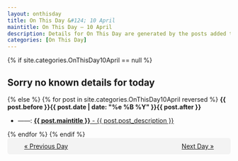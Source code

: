 ```yaml
---
layout: onthisday
title: On This Day &#124; 10 April
maintitle: On This Day — 10 April
description: Details for On This Day are generated by the posts added to the website so the content is subject to changes/updates over time.
categories: [On This Day]
---
```


{% if site.categories.OnThisDay10April == null %}
<h2>Sorry no known details for today</h2>
{% else %}
{% for post in site.categories.OnThisDay10April reversed %}
<strong>{{ post.before }}{{ post.date | date: "%e %B %Y" }}{{ post.after }}</strong>
<ul>
<li> ——: <a class="{{ post.class }}" href="{{ post.url }}"><strong>{{ post.maintitle }}</strong> - {{ post.post_description }}</a></li>
</ul>
{% endfor %}
{% endif %}
<br />
<div style="background-color: #f3f3f3; padding: 10px; border-radius: 5px; text-align: center; display: flex; justify-content: space-evenly;">
<a href="/onthisday/04/04-09">« Previous Day</a>
<span style="visibility:hidden;">[ Visit Leap Year February 29 ]</span>
<a href="/onthisday/04/04-11">Next Day »</a>
</div>
